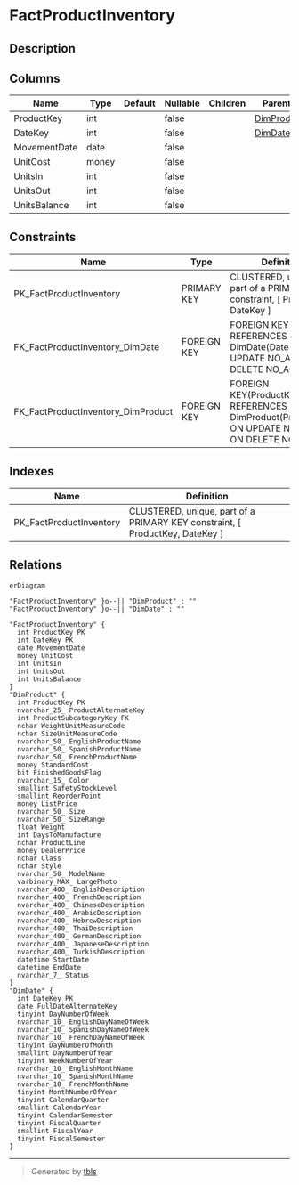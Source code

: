 # FactProductInventory

## Description

## Columns

| Name | Type | Default | Nullable | Children | Parents | Comment |
| ---- | ---- | ------- | -------- | -------- | ------- | ------- |
| ProductKey | int |  | false |  | [DimProduct](DimProduct.md) |  |
| DateKey | int |  | false |  | [DimDate](DimDate.md) |  |
| MovementDate | date |  | false |  |  |  |
| UnitCost | money |  | false |  |  |  |
| UnitsIn | int |  | false |  |  |  |
| UnitsOut | int |  | false |  |  |  |
| UnitsBalance | int |  | false |  |  |  |

## Constraints

| Name | Type | Definition |
| ---- | ---- | ---------- |
| PK_FactProductInventory | PRIMARY KEY | CLUSTERED, unique, part of a PRIMARY KEY constraint, [ ProductKey, DateKey ] |
| FK_FactProductInventory_DimDate | FOREIGN KEY | FOREIGN KEY(DateKey) REFERENCES DimDate(DateKey) ON UPDATE NO_ACTION ON DELETE NO_ACTION |
| FK_FactProductInventory_DimProduct | FOREIGN KEY | FOREIGN KEY(ProductKey) REFERENCES DimProduct(ProductKey) ON UPDATE NO_ACTION ON DELETE NO_ACTION |

## Indexes

| Name | Definition |
| ---- | ---------- |
| PK_FactProductInventory | CLUSTERED, unique, part of a PRIMARY KEY constraint, [ ProductKey, DateKey ] |

## Relations

```mermaid
erDiagram

"FactProductInventory" }o--|| "DimProduct" : ""
"FactProductInventory" }o--|| "DimDate" : ""

"FactProductInventory" {
  int ProductKey PK
  int DateKey PK
  date MovementDate
  money UnitCost
  int UnitsIn
  int UnitsOut
  int UnitsBalance
}
"DimProduct" {
  int ProductKey PK
  nvarchar_25_ ProductAlternateKey
  int ProductSubcategoryKey FK
  nchar WeightUnitMeasureCode
  nchar SizeUnitMeasureCode
  nvarchar_50_ EnglishProductName
  nvarchar_50_ SpanishProductName
  nvarchar_50_ FrenchProductName
  money StandardCost
  bit FinishedGoodsFlag
  nvarchar_15_ Color
  smallint SafetyStockLevel
  smallint ReorderPoint
  money ListPrice
  nvarchar_50_ Size
  nvarchar_50_ SizeRange
  float Weight
  int DaysToManufacture
  nchar ProductLine
  money DealerPrice
  nchar Class
  nchar Style
  nvarchar_50_ ModelName
  varbinary_MAX_ LargePhoto
  nvarchar_400_ EnglishDescription
  nvarchar_400_ FrenchDescription
  nvarchar_400_ ChineseDescription
  nvarchar_400_ ArabicDescription
  nvarchar_400_ HebrewDescription
  nvarchar_400_ ThaiDescription
  nvarchar_400_ GermanDescription
  nvarchar_400_ JapaneseDescription
  nvarchar_400_ TurkishDescription
  datetime StartDate
  datetime EndDate
  nvarchar_7_ Status
}
"DimDate" {
  int DateKey PK
  date FullDateAlternateKey
  tinyint DayNumberOfWeek
  nvarchar_10_ EnglishDayNameOfWeek
  nvarchar_10_ SpanishDayNameOfWeek
  nvarchar_10_ FrenchDayNameOfWeek
  tinyint DayNumberOfMonth
  smallint DayNumberOfYear
  tinyint WeekNumberOfYear
  nvarchar_10_ EnglishMonthName
  nvarchar_10_ SpanishMonthName
  nvarchar_10_ FrenchMonthName
  tinyint MonthNumberOfYear
  tinyint CalendarQuarter
  smallint CalendarYear
  tinyint CalendarSemester
  tinyint FiscalQuarter
  smallint FiscalYear
  tinyint FiscalSemester
}
```

---

> Generated by [tbls](https://github.com/k1LoW/tbls)
